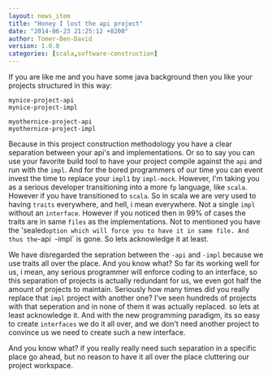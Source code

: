 ```yaml
---
layout: news_item
title: "Honey I lost the api project"
date: "2014-06-23 21:25:12 +0200"
author: Tomer-Ben-David 
version: 1.0.0
categories: [scala,software-construction]
---
```


If you are like me and you have some java background then you like your projects structured in this way:

```
mynice-project-api
mynice-project-impl

myothernice-project-api
myothernice-project-impl
```

Because in this project construction methodology you have a clear separation between your api's and implementations.  Or
so to say you can use your favorite build tool to have your project compile against the `api` and run with the `impl`.
And for the bored programmers of our time you can event invest the time to replace your `impl1` by `impl-mock`.  However,
I'm taking you as a serious developer transitioning into a more `fp` language, like `scala`.
However if you have transitioned to `scala`.  So in scala we are very used to having `traits` everywhere, and hell, i mean
everywhere.  Not a single `impl` without an `interface`.  However if you noticed then in 99% of cases the traits are in same
`files` as the implementations.  Not to mentioned you have the 'sealed` option which will force you to have it in same file.
And thus the `-api` `-impl` is gone.  So lets acknowledge it at least.

We have disregarded the sepration between the `-api` and `-impl` because we use traits all over the place.  And you know what?
So far its working well for us, i mean, any serious programmer will enforce coding to an interface, so this separation of projects
is actually redundant for us, we even got half the amount of projects to maintain.  Seriously how many times did you really replace that
`impl` project with another one? I've seen hundreds of projects with that seperation and in none of them it was actually replaced. so
lets at least acknowledge it.  And with the new programming paradigm, its so easy to create `interfaces` we do it all over, and we don't need
another project to convince us we need to create such a new interface.

And you know what? if you really really need such separation in a specific place go ahead, but no reason to have it all over the place cluttering
our project workspace.